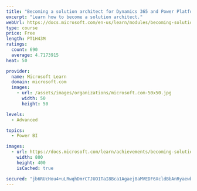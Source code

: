 ```yaml
---
title: "Becoming a solution architect for Dynamics 365 and Power Platform"
excerpt: "Learn how to become a solution architect."
webUrl: https://docs.microsoft.com/en-us/learn/modules/becoming-solution-architect/
type: course
price: Free
length: PT1H43M
ratings:
  count: 690
  average: 4.7173915
heat: 50

provider:
  name: Microsoft Learn
  domain: microsoft.com
  images:
    - url: /assets/images/organizations/microsoft.com-50x50.jpg
      width: 50
      height: 50

levels:
  - Advanced

topics:
  - Power BI

images:
  - url: https://docs.microsoft.com/learn/achievements/becoming-solution-architect-social.png
    width: 800
    height: 400
    isCached: true

secured: "jb6RUcHou4+uLRwqhDmrCTJUO1TaI8Bca1Agaej8aMVEDF6XcldBbAnRyaewbcX18i5w3lphYlyzcZGOPzv0C+szujqyv6mPVrbd2Xc96qAleqWTzff5yS6NWKXGjLp8nAfDMlz9sqQTw9GCcB/fj+kpS60xdvAUchQnaPnXgMDKm0lfTquvAkGDj5/yv0w7tsOVqs88w3p7A6H3eLBR4vfvb8CWjRRECc5GR9XiMA6EtVyktFnyMBMX/Ny8hcNHDaS8mG9eyUZVlYGxXTW9okOOzoCjIH4FSiK8QbdBUsE/ZQx6Ax984Jtq4r+jJu5HJU2vHZuerpRSVSnYGposcwW4J05KSbiONRkEU9FRpdpTra6CsXvnQzbOtbmvRph5ghKOm0GGIhK4cZoFpCmHuZ9WfJRfVH81j0YhP/e43bY=;LB9r3Wo/+IbQvOG0IX89Yg=="
---
```


